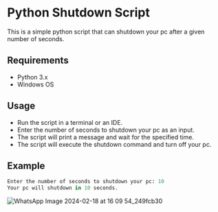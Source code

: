 # Python Shutdown Script

This is a simple python script that can shutdown your pc after a given number of seconds.

## Requirements

- Python 3.x
- Windows OS

## Usage

- Run the script in a terminal or an IDE.
- Enter the number of seconds to shutdown your pc as an input.
- The script will print a message and wait for the specified time.
- The script will execute the shutdown command and turn off your pc.

## Example

```python 3.8
Enter the number of seconds to shutdown your pc: 10
Your pc will shutdown in 10 seconds.
```

![WhatsApp Image 2024-02-18 at 16 09 54_249fcb30](https://github.com/prabirstack/sleep-timer/assets/90748055/4d1fd94f-a35d-4044-a45c-6b773eed2878)
